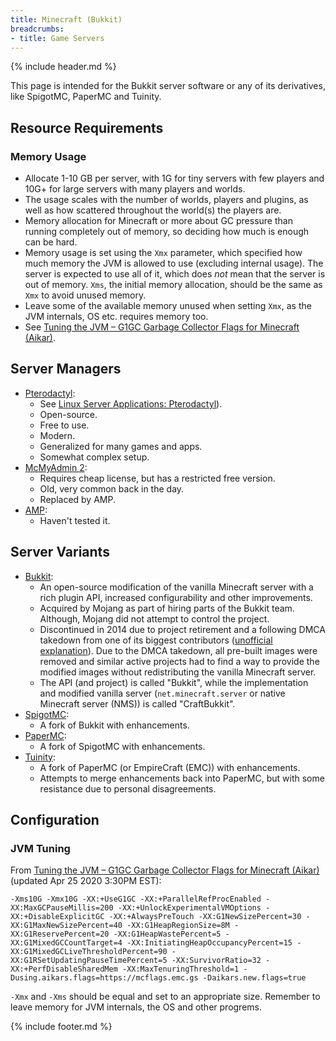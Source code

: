 ```yaml
---
title: Minecraft (Bukkit)
breadcrumbs:
- title: Game Servers
---
```

{% include header.md %}

This page is intended for the Bukkit server software or any of its derivatives, like SpigotMC, PaperMC and Tuinity.

## Resource Requirements

### Memory Usage

- Allocate 1-10 GB per server, with 1G for tiny servers with few players and 10G+ for large servers with many players and worlds.
- The usage scales with the number of worlds, players and plugins, as well as how scattered throughout the world(s) the players are.
- Memory allocation for Minecraft or more about GC pressure than running completely out of memory, so deciding how much is enough can be hard.
- Memory usage is set using the `Xmx` parameter, which specified how much memory the JVM is allowed to use (excluding internal usage). The server is expected to use all of it, which does *not* mean that the server is out of memory. `Xms`, the initial memory allocation, should be the same as `Xmx` to avoid unused memory.
- Leave some of the available memory unused when setting `Xmx`, as the JVM internals, OS etc. requires memory too.
- See [Tuning the JVM – G1GC Garbage Collector Flags for Minecraft (Aikar)](https://aikar.co/2018/07/02/tuning-the-jvm-g1gc-garbage-collector-flags-for-minecraft/).

## Server Managers

- [Pterodactyl](https://pterodactyl.io/):
    - See [Linux Server Applications: Pterodactyl](/linux-server/applications/#pterodactyl)).
    - Open-source.
    - Free to use.
    - Modern.
    - Generalized for many games and apps.
    - Somewhat complex setup.
- [McMyAdmin 2](https://www.mcmyadmin.com/):
    - Requires cheap license, but has a restricted free version.
    - Old, very common back in the day.
    - Replaced by AMP.
- [AMP](https://cubecoders.com/AMP):
    - Haven't tested it.

## Server Variants

- [Bukkit](https://bukkit.org/):
    - An open-source modification of the vanilla Minecraft server with a rich plugin API, increased configurability and other improvements.
    - Acquired by Mojang as part of hiring parts of the Bukkit team. Although, Mojang did not attempt to control the project.
    - Discontinued in 2014 due to project retirement and a following DMCA takedown from one of its biggest contributors ([unofficial explanation](https://www.spigotmc.org/wiki/unofficial-explanation-about-the-dmca/)). Due to the DMCA takedown, all pre-built images were removed and similar active projects had to find a way to provide the modified images without redistributing the vanilla Minecraft server.
    - The API (and project) is called "Bukkit", while the implementation and modified vanilla server (`net.minecraft.server` or native Minecraft server (NMS)) is called "CraftBukkit".
- [SpigotMC](https://www.spigotmc.org/):
    - A fork of Bukkit with enhancements.
- [PaperMC](https://papermc.io/):
    - A fork of SpigotMC with enhancements.
- [Tuinity](https://github.com/Spottedleaf/Tuinity):
    - A fork of PaperMC (or EmpireCraft (EMC)) with enhancements.
    - Attempts to merge enhancements back into PaperMC, but with some resistance due to personal disagreements.

## Configuration

### JVM Tuning

From [Tuning the JVM – G1GC Garbage Collector Flags for Minecraft (Aikar)](https://aikar.co/2018/07/02/tuning-the-jvm-g1gc-garbage-collector-flags-for-minecraft/) (updated Apr 25 2020 3:30PM EST):

```text
-Xms10G -Xmx10G -XX:+UseG1GC -XX:+ParallelRefProcEnabled -XX:MaxGCPauseMillis=200 -XX:+UnlockExperimentalVMOptions -XX:+DisableExplicitGC -XX:+AlwaysPreTouch -XX:G1NewSizePercent=30 -XX:G1MaxNewSizePercent=40 -XX:G1HeapRegionSize=8M -XX:G1ReservePercent=20 -XX:G1HeapWastePercent=5 -XX:G1MixedGCCountTarget=4 -XX:InitiatingHeapOccupancyPercent=15 -XX:G1MixedGCLiveThresholdPercent=90 -XX:G1RSetUpdatingPauseTimePercent=5 -XX:SurvivorRatio=32 -XX:+PerfDisableSharedMem -XX:MaxTenuringThreshold=1 -Dusing.aikars.flags=https://mcflags.emc.gs -Daikars.new.flags=true
```

`-Xmx` and `-Xms` should be equal and set to an appropriate size. Remember to leave memory for JVM internals, the OS and other progrems.

{% include footer.md %}
